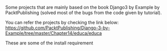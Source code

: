 
Some projects that are mainly based on the book Django3 by Example by PacktPublishing (solved most of the bugs from the code given by tutorial).

You can refer the projects by checking the link below: https://github.com/PacktPublishing/Django-3-by-Example/tree/master/Chapter14/educa/educa

These are some of the install requirement
